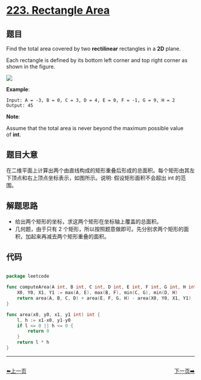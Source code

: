 # [223. Rectangle Area](https://leetcode.com/problems/rectangle-area/)


## 题目

Find the total area covered by two **rectilinear** rectangles in a **2D** plane.

Each rectangle is defined by its bottom left corner and top right corner as shown in the figure.

![](https://assets.leetcode-cn.com/aliyun-lc-upload/uploads/2018/10/22/rectangle_area.png)

**Example**:

    Input: A = -3, B = 0, C = 3, D = 4, E = 0, F = -1, G = 9, H = 2
    Output: 45

**Note**:

Assume that the total area is never beyond the maximum possible value of **int**.



## 题目大意

在二维平面上计算出两个由直线构成的矩形重叠后形成的总面积。每个矩形由其左下顶点和右上顶点坐标表示，如图所示。说明: 假设矩形面积不会超出 int 的范围。

## 解题思路


- 给出两个矩形的坐标，求这两个矩形在坐标轴上覆盖的总面积。
- 几何题，由于只有 2 个矩形，所以按照题意做即可。先分别求两个矩形的面积，加起来再减去两个矩形重叠的面积。


## 代码

```go

package leetcode

func computeArea(A int, B int, C int, D int, E int, F int, G int, H int) int {
	X0, Y0, X1, Y1 := max(A, E), max(B, F), min(C, G), min(D, H)
	return area(A, B, C, D) + area(E, F, G, H) - area(X0, Y0, X1, Y1)
}

func area(x0, y0, x1, y1 int) int {
	l, h := x1-x0, y1-y0
	if l <= 0 || h <= 0 {
		return 0
	}
	return l * h
}

```
----------------------------------------------
<div style="display: flex;justify-content: space-between;align-items: center;">
<p><a href="https://books.halfrost.com/leetcode/ChapterFour/0222.Count-Complete-Tree-Nodes/">⬅️上一页</a></p>
<p><a href="https://books.halfrost.com/leetcode/ChapterFour/0224.Basic-Calculator/">下一页➡️</a></p>
</div>
